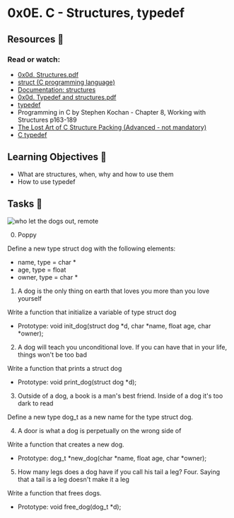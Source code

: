 # 0x0E. C - Structures, typedef

## Resources :book:

### Read or watch:

* [0x0d. Structures.pdf](https://s3.amazonaws.com/alx-intranet.hbtn.io/uploads/misc/2021/1/6eb80c79c99f6125450a0dc11b300d46238d1a5a.pdf?X-Amz-Algorithm=AWS4-HMAC-SHA256&X-Amz-Credential=AKIARDDGGGOUSBVO6H7D%2F20231009%2Fus-east-1%2Fs3%2Faws4_request&X-Amz-Date=20231009T080151Z&X-Amz-Expires=86400&X-Amz-SignedHeaders=host&X-Amz-Signature=baa9a1558d0df13eb1c3e7b7d50ec9d6f2075e55f3ad147ab1191c8f02e158ff)
* [struct (C programming language)](https://www.geeksforgeeks.org/structures-c/#:~:text=The%20structure%20in%20C%20is,of%20any%20valid%20data%20type.)
* [Documentation: structures](https://github.com/alx-tools/Betty/wiki/Documentation:-Data-structures)
* [0x0d. Typedef and structures.pdf](https://s3.amazonaws.com/alx-intranet.hbtn.io/uploads/misc/2021/1/c8ff3e6f7202be7fa489a584e41d005504a07c23.pdf?X-Amz-Algorithm=AWS4-HMAC-SHA256&X-Amz-Credential=AKIARDDGGGOUSBVO6H7D%2F20231009%2Fus-east-1%2Fs3%2Faws4_request&X-Amz-Date=20231009T134759Z&X-Amz-Expires=86400&X-Amz-SignedHeaders=host&X-Amz-Signature=a9b1bd8901b40bc00fd5b751e28c46b0ec19fba56c60cdd4cdd54143859a4e14)
* [typedef]( https://publications.gbdirect.co.uk//c_book/chapter8/typedef.html)
* Programming in C by Stephen Kochan - Chapter 8, Working with Structures p163-189
* [The Lost Art of C Structure Packing (Advanced - not mandatory)](http://www.catb.org/esr/structure-packing/)
* [C typedef](https://www.geeksforgeeks.org/typedef-in-c/)

## Learning Objectives :dart:

* What are structures, when, why and how to use them
* How to use typedef

## Tasks :bookmark_tabs:

![who let the dogs out, remote](https://media.giphy.com/media/10oxaWNVmz4G9q/giphy.gif)

0. Poppy

Define a new type struct dog with the following elements:

* name, type = char *
* age, type = float
* owner, type = char *

1. A dog is the only thing on earth that loves you more than you love yourself

Write a function that initialize a variable of type struct dog

* Prototype: void init_dog(struct dog *d, char *name, float age, char *owner);

2. A dog will teach you unconditional love. If you can have that in your life, things won't be too bad

Write a function that prints a struct dog

* Prototype: void print_dog(struct dog *d);

3. Outside of a dog, a book is a man's best friend. Inside of a dog it's too dark to read

Define a new type dog_t as a new name for the type struct dog.

4. A door is what a dog is perpetually on the wrong side of

Write a function that creates a new dog.

* Prototype: dog_t *new_dog(char *name, float age, char *owner);

5. How many legs does a dog have if you call his tail a leg? Four. Saying that a tail is a leg doesn't make it a leg

Write a function that frees dogs.

* Prototype: void free_dog(dog_t *d);
